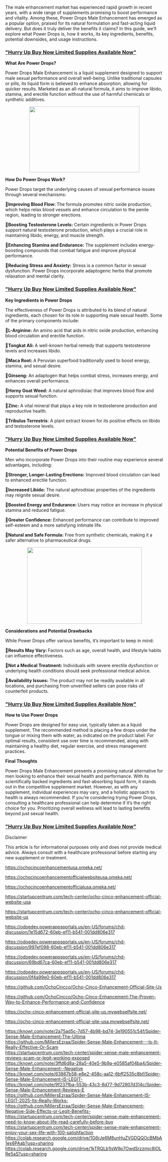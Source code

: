 <p>The male enhancement market has experienced rapid growth in recent years, with a wide range of supplements promising to boost performance and vitality. Among these, Power Drops Male Enhancement has emerged as a popular option, praised for its natural formulation and fast-acting liquid delivery. But does it truly deliver the benefits it claims? In this guide, we’ll explore what Power Drops is, how it works, its key ingredients, benefits, potential downsides, and usage instructions.</p><h3 style="text-align: left;"><b><a href="https://nutraleafs.com/Nitric" target="_blank">"Hurry Up Buy Now Limited Supplies Available Now"</a></b></h3><p><b>What Are Power Drops?</b></p><p>Power Drops Male Enhancement is a liquid supplement designed to support male sexual performance and overall well-being. Unlike traditional capsules or pills, its liquid form is believed to enhance absorption, allowing for quicker results. Marketed as an all-natural formula, it aims to improve libido, stamina, and erectile function without the use of harmful chemicals or synthetic additives.</p><p></p><div class="separator" style="clear: both; text-align: center;"><a href="https://nutraleafs.com/Nitric" style="margin-left: 1em; margin-right: 1em;" target="_blank"><img border="0" data-original-height="382" data-original-width="637" height="210" src="https://blogger.googleusercontent.com/img/b/R29vZ2xl/AVvXsEh_blGVxUxxnDCWfa6AiFnIpyveSvl5zyf6omeGH4gl_mGkNK1P_eMEfzKk4i9lsF2YNaNgggamKK5hqcL6vSQP5uKvni6gDHO5bN6lIa-kIMreoimCoGfwwpxWOf5YI3duYGE_GCQiWfHG9gRdZsgiN9EJliDtbQYKqwZ8R3FysQzzGoKngVS8YQ14slU/w351-h210/Animale11.jpg" width="351" /></a></div><p></p><p><b>How Do Power Drops Work?</b></p><p>Power Drops target the underlying causes of sexual performance issues through several mechanisms:</p><p><b>Improving Blood Flow: </b>The formula promotes nitric oxide production, which helps relax blood vessels and enhance circulation to the penile region, leading to stronger erections.</p><p><b>Boosting Testosterone Levels:</b> Certain ingredients in Power Drops support natural testosterone production, which plays a crucial role in maintaining libido, energy, and muscle strength.</p><p><b>Enhancing Stamina and Endurance:</b> The supplement includes energy-boosting compounds that combat fatigue and improve physical performance.</p><p><b>Reducing Stress and Anxiety:</b> Stress is a common factor in sexual dysfunction. Power Drops incorporate adaptogenic herbs that promote relaxation and mental clarity.</p><h3><b><a href="https://nutraleafs.com/Nitric" target="_blank">"Hurry Up Buy Now Limited Supplies Available Now"</a></b></h3><p><b>Key Ingredients in Power Drops</b></p><p>The effectiveness of Power Drops is attributed to its blend of natural ingredients, each chosen for its role in supporting male sexual health. Some of the primary components include:</p><p><b>L-Arginine:</b> An amino acid that aids in nitric oxide production, enhancing blood circulation and erectile function.</p><p><b>Tongkat Ali: </b>A well-known herbal remedy that supports testosterone levels and increases libido.</p><p><b>Maca Root: </b>A Peruvian superfood traditionally used to boost energy, stamina, and sexual desire.</p><p><b>Ginseng: </b>An adaptogen that helps combat stress, increases energy, and enhances overall performance.</p><p><b>Horny Goat Weed:</b> A natural aphrodisiac that improves blood flow and supports sexual function.</p><p><b>Zinc:</b> A vital mineral that plays a key role in testosterone production and reproductive health.</p><p><b>Tribulus Terrestris</b>: A plant extract known for its positive effects on libido and testosterone levels.</p><h3><b><a href="https://nutraleafs.com/Nitric" target="_blank">"Hurry Up Buy Now Limited Supplies Available Now"</a></b></h3><p><b>Potential Benefits of Power Drops</b></p><p>Men who incorporate Power Drops into their routine may experience several advantages, including:</p><p><b>Stronger, Longer-Lasting Erections:</b> Improved blood circulation can lead to enhanced erectile function.</p><p><b>Increased Libido:</b> The natural aphrodisiac properties of the ingredients may reignite sexual desire.</p><p><b>Boosted Energy and Endurance: </b>Users may notice an increase in physical stamina and reduced fatigue.</p><p><b>Greater Confidence:</b> Enhanced performance can contribute to improved self-esteem and a more satisfying intimate life.</p><p><b>Natural and Safe Formula:</b> Free from synthetic chemicals, making it a safer alternative to pharmaceutical drugs.</p><div class="separator" style="clear: both; text-align: center;"><a href="https://nutraleafs.com/Nitric" style="margin-left: 1em; margin-right: 1em;" target="_blank"><img border="0" data-original-height="683" data-original-width="1023" height="244" src="https://blogger.googleusercontent.com/img/b/R29vZ2xl/AVvXsEj1XdlhcKB5A8z1CeW4P606_lMtt0eYypSA6dKPLDACNOY7qxgTu6lAgqhM_Uz2XALpdF5l6JXS6befmqvT4c6_9UIP9p3NX7agD_Z3J3BrBdk8iYQRgOYIeYL8YfngO9E1S2zZhsVBrQEL0CftEY9mE0caOkEA3rMZQfruvn6n0-qhDggoboeAZKeKu-g/w365-h244/Animale12.jpg" width="365" /></a></div><p><b>Considerations and Potential Drawbacks</b></p><p>While Power Drops offer various benefits, it’s important to keep in mind:</p><p><b>Results May Vary: </b>Factors such as age, overall health, and lifestyle habits can influence effectiveness.</p><p><b>Not a Medical Treatment:</b> Individuals with severe erectile dysfunction or underlying health conditions should seek professional medical advice.</p><p><b>Availability Issues:</b> The product may not be readily available in all locations, and purchasing from unverified sellers can pose risks of counterfeit products.</p><h3><b><a href="https://nutraleafs.com/Nitric" target="_blank">"Hurry Up Buy Now Limited Supplies Available Now"</a></b></h3><p><b>How to Use Power Drops</b></p><p>Power Drops are designed for easy use, typically taken as a liquid supplement. The recommended method is placing a few drops under the tongue or mixing them with water, as indicated on the product label. For optimal results, consistent use over time is recommended, along with maintaining a healthy diet, regular exercise, and stress management practices.</p><p><b>Final Thoughts</b></p><p>Power Drops Male Enhancement presents a promising natural alternative for men looking to enhance their sexual health and performance. With its scientifically backed ingredients and fast-absorbing liquid form, it stands out in the competitive supplement market. However, as with any supplement, individual experiences may vary, and a holistic approach to health is always recommended. If you’re considering trying Power Drops, consulting a healthcare professional can help determine if it’s the right choice for you. Prioritizing overall wellness will lead to lasting benefits beyond just sexual health.</p><h3><b><a href="https://nutraleafs.com/Nitric" target="_blank">"Hurry Up Buy Now Limited Supplies Available Now"</a></b></h3><p>Disclaimer</p><p>This article is for informational purposes only and does not provide medical advice. Always consult with a healthcare professional before starting any new supplement or treatment.</p><p><a href="https://ochocincoenhancementusa.omeka.net/">https://ochocincoenhancementusa.omeka.net/</a></p><p><a href="https://ochocincoenhancementofficialwebsiteusa.omeka.net/">https://ochocincoenhancementofficialwebsiteusa.omeka.net/</a></p><p><a href="https://ochocincoenhancementofficialusa.omeka.net/">https://ochocincoenhancementofficialusa.omeka.net/</a></p><p><a href="https://startupcentrum.com/tech-center/ocho-cinco-enhancement-official-website-usa">https://startupcentrum.com/tech-center/ocho-cinco-enhancement-official-website-usa</a></p><p><a href="https://startupcentrum.com/tech-center/ocho-cinco-enhancement-official-website-us">https://startupcentrum.com/tech-center/ocho-cinco-enhancement-official-website-us</a></p><p><a href="https://odoedev.powerappsportals.us/en-US/forums/chd-discussion/1e15d672-60eb-ef11-b541-001dd806e317">https://odoedev.powerappsportals.us/en-US/forums/chd-discussion/1e15d672-60eb-ef11-b541-001dd806e317</a></p><p><a href="https://odoedev.powerappsportals.us/en-US/forums/chd-discussion/997ef098-60eb-ef11-b541-001dd806e317">https://odoedev.powerappsportals.us/en-US/forums/chd-discussion/997ef098-60eb-ef11-b541-001dd806e317</a></p><p><a href="https://odoedev.powerappsportals.us/en-US/forums/chd-discussion/69bd67ca-60eb-ef11-b541-001dd806e317">https://odoedev.powerappsportals.us/en-US/forums/chd-discussion/69bd67ca-60eb-ef11-b541-001dd806e317</a></p><p><a href="https://odoedev.powerappsportals.us/en-US/forums/chd-discussion/0f4a99e0-60eb-ef11-b541-001dd806e317">https://odoedev.powerappsportals.us/en-US/forums/chd-discussion/0f4a99e0-60eb-ef11-b541-001dd806e317</a></p><p><a href="https://github.com/OchoCincco/Ocho-Cinco-Enhancement-Official-Site-Us">https://github.com/OchoCincco/Ocho-Cinco-Enhancement-Official-Site-Us</a></p><p><a href="https://github.com/OchoCincco/Ocho-Cinco-Enhancement-The-Proven-Way-to-Enhance-Performance-and-Confidence">https://github.com/OchoCincco/Ocho-Cinco-Enhancement-The-Proven-Way-to-Enhance-Performance-and-Confidence</a></p><p><a href="https://ocho-cinco-enhancement-official-site-us.mywebselfsite.net/">https://ocho-cinco-enhancement-official-site-us.mywebselfsite.net/</a></p><p><a href="https://ocho-cinco-enhancement-official-site-usa.mywebselfsite.net/">https://ocho-cinco-enhancement-official-site-usa.mywebselfsite.net/</a></p><div><div><a href="https://knowt.com/note/2a75ad5c-7d57-4b98-bd74-3e190551c54f/Spider-Sense-Male-Enhancement-The-Ultima">https://knowt.com/note/2a75ad5c-7d57-4b98-bd74-3e190551c54f/Spider-Sense-Male-Enhancement-The-Ultima</a></div><div><a href="https://github.com/MillersEzraa/Spider-Sense-Male-Enhancement---Is-It-Really-Effective-Or-Scam">https://github.com/MillersEzraa/Spider-Sense-Male-Enhancement---Is-It-Really-Effective-Or-Scam</a></div><div><a href="https://startupcentrum.com/tech-center/spider-sense-male-enhancement-reviews-scam-or-legit-working-exposed">https://startupcentrum.com/tech-center/spider-sense-male-enhancement-reviews-scam-or-legit-working-exposed</a></div><div><a href="https://knowt.com/note/3ffd6d8a-28a5-40e5-9b9a-e0585af04ba4/Spider-Sense-Male-Enhancement--Negative">https://knowt.com/note/3ffd6d8a-28a5-40e5-9b9a-e0585af04ba4/Spider-Sense-Male-Enhancement--Negative</a></div><div><a href="https://knowt.com/note/63867b58-e8e2-458c-aa12-6bff2535c8bf/Spider-Sense-Male-Enhancement-IS-LEGIT-">https://knowt.com/note/63867b58-e8e2-458c-aa12-6bff2535c8bf/Spider-Sense-Male-Enhancement-IS-LEGIT-</a></div><div><a href="https://knowt.com/note/9f237fba-553b-43c3-8d77-9d72807d314c/Spider-Sense-Male-Enhancement-Reviews-E">https://knowt.com/note/9f237fba-553b-43c3-8d77-9d72807d314c/Spider-Sense-Male-Enhancement-Reviews-E</a></div><div><a href="https://github.com/MillersEzraa/Spider-Sense-Male-Enhancement-IS-LEGIT-2025-Its-Really-Works-">https://github.com/MillersEzraa/Spider-Sense-Male-Enhancement-IS-LEGIT-2025-Its-Really-Works-</a></div><div><a href="https://github.com/MillersEzraa/Spider-Sense-Male-Enhancement-Negative-Side-Effects-or-Legit-Benefits-">https://github.com/MillersEzraa/Spider-Sense-Male-Enhancement-Negative-Side-Effects-or-Legit-Benefits-</a></div><div><a href="https://startupcentrum.com/tech-center/spider-sense-male-enhancement-need-to-know-about-life-read-carefully-before-buy">https://startupcentrum.com/tech-center/spider-sense-male-enhancement-need-to-know-about-life-read-carefully-before-buy</a></div><div><a href="https://startupcentrum.com/tech-center/spider-sense-male-enhancement-enjoy-your-sex-life-with-100-satishfaction">https://startupcentrum.com/tech-center/spider-sense-male-enhancement-enjoy-your-sex-life-with-100-satishfaction</a></div><div><a href="https://colab.research.google.com/drive/1G6rJe6M8unHuZVGDQQOcBMbA1ex6PAab?usp=sharing">https://colab.research.google.com/drive/1G6rJe6M8unHuZVGDQQOcBMbA1ex6PAab?usp=sharing</a></div><div><a href="https://colab.research.google.com/drive/1kTRQLb1lsW9p7OwdSrzzmic8lOLRe5aS?usp=sharing">https://colab.research.google.com/drive/1kTRQLb1lsW9p7OwdSrzzmic8lOLRe5aS?usp=sharing</a></div><div><br /></div></div><p><br /></p>
